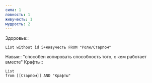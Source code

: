 ```yaml
---
сила: 1
ловкость: 1
живучесть: 1
мудрость: 2
---
```

 Здоровье::
```dataview
List without id 5+живучесть FROM "Роли/Старпом"
```
Навык:: "способен копировать способность того, с кем работает вместе"
Крафты:: 
```dataview
List
from [[Старпом]] AND "Крафты"
```
